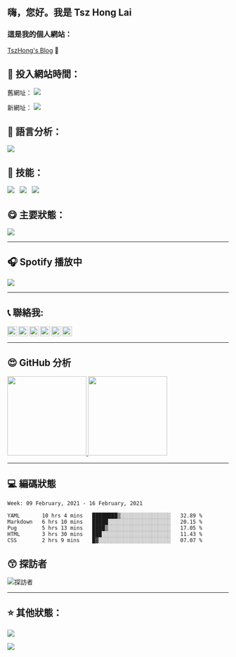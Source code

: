 ﻿##  嗨，您好。我是 Tsz Hong Lai

### 這是我的個人網站：

[TszHong's Blog](https://tszhong0411.vercel.app) 👋

## :gem: 投入網站時間：

舊網址：
![](https://wakatime.com/badge/github/TszHong0411/tszhong0411.github.io.svg)

新網址：
![](https://wakatime.com/badge/github/TszHong0411/blog.svg)

## :100: 語言分析：

![](https://wakatime.com/share/@TszHong/af4b2a1b-8bc7-4078-becd-e336955b9d0b.png)

## :baby: 技能：

![](https://img.shields.io/badge/-HTML-red)
&nbsp;
![](https://img.shields.io/badge/-CSS-blue)
&nbsp;
![](https://img.shields.io/badge/-Javascript-yellow)

## :yum: 主要狀態：

![](https://metrics.lecoq.io/tszhong0411)

---

## 🎧 Spotify 播放中

![](https://now-playing-codestackr.vercel.app/api/spotify-playing)

---

## :telephone_receiver: 聯絡我:

<a href="https://www.youtube.com/channel/UC2hMWOaOlk9vrkvFVaGmn0Q" target="_blank"><img align="left" alt="TszHonglai | YouTube" width="22px" src="https://tszhong0411.github.io/files/youtube.svg"></a>

<a href="https://twitter.com/TszhongLai0411" target="_blank"><img align="left" alt="TszHonglai | Twitter" width="22px" src="https://tszhong0411.github.io/files/twitter.svg"></a>

<a href="https://www.linkedin.com/in/tsz-hong-lai-b4976618b/" target="_blank"><img align="left" alt="TszHonglai | LinkedIn" width="22px" src="https://tszhong0411.github.io/files/linkedin.svg"></a>

<a href="https://www.instagram.com/tszhong0411/" target="_blank"><img align="left" alt="TszHonglai | Instagram" width="22px" src="https://tszhong0411.github.io/files/instagram.svg"></a>

<a href="https://www.facebook.com/tszhonglai.0411" target="_blank"><img align="left" alt="TszHonglai | Instagram" width="22px" src="https://tszhong0411.github.io/files/facebook.svg"></a>

<a href="https://tszhong0411.vercel.app" target="_blank"><img alt="TszHonglai | website" width="22px" src="https://tszhong0411.github.io/files/website.svg"></a>

---

## :heart_eyes: GitHub 分析

<a href="https://github.com/tszhong0411">
  <img height="180em" src="https://github-readme-stats.vercel.app/api?username=TszHong0411&bg_color=30,e96443,904e95&title_color=fff&text_color=fff"/>
  <img height="180em" src="https://github-readme-stats.vercel.app/api/top-langs/?username=TszHong0411&layout=compact"/>
</a>

---

## :computer: 編碼狀態

<!--START_SECTION:waka-->
```text
Week: 09 February, 2021 - 16 February, 2021

YAML       10 hrs 4 mins   ████████▒░░░░░░░░░░░░░░░░   32.89 % 
Markdown   6 hrs 10 mins   █████░░░░░░░░░░░░░░░░░░░░   20.15 % 
Pug        5 hrs 13 mins   ████▒░░░░░░░░░░░░░░░░░░░░   17.05 % 
HTML       3 hrs 30 mins   ███░░░░░░░░░░░░░░░░░░░░░░   11.43 % 
CSS        2 hrs 9 mins    █▓░░░░░░░░░░░░░░░░░░░░░░░   07.07 % 
```
<!--END_SECTION:waka-->

## :kissing_smiling_eyes: 探訪者

<img alt="探訪者" src="https://visitor-badge.glitch.me/badge?page_id=tszhong0411.tszhong0411">

---

## :star: 其他狀態：

![](https://github-profile-trophy.vercel.app/?username=tszhong0411)


![](https://tszhong0411.github.io/files/smile.png)